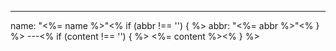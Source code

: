 ---
name: "<%= name %>"<% if (abbr !== '') { %>
abbr: "<%= abbr %>"<% } %>
---<% if (content !== '') { %>
<%= content %><% } %>